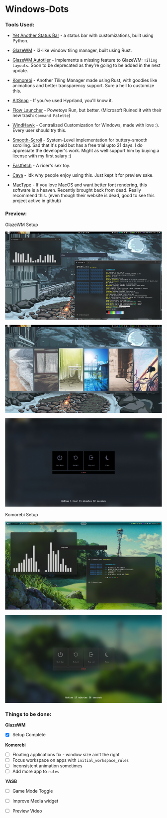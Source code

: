 # Windows-Dots
### Tools Used:
- [Yet Another Status Bar](https://github.com/amnweb/yasb) - a status bar with customizations, built using Python.
  
- [GlazeWM](https://github.com/glzr-io/glazewm) - i3-like window tiling manager, built using Rust.

- [GlazeWM Autotiler](https://github.com/orbi-tal/glaze-autotiler) - Implements a missing feature to GlazeWM: `Tiling Layouts`. Soon to be deprecated as they're going to be added in the next update.
  
- [Komorebi](https://github.com/LGUG2Z/komorebi) - Another Tiling Manager made using Rust, with goodies like animations and better transparency support. Sure a hell to customize this.

- [AltSnap](https://github.com/RamonUnch/AltSnap) - If you've used Hyprland, you'll know it.
  
- [Flow Launcher](https://github.com/Flow-Launcher/Flow.Launcher) - Powetoys Run, but better. (Microsoft Ruined it with their new trash: `Command Palette`)
  
- [WindHawk](https://github.com/ramensoftware/windhawk) - Centralized Customization for Windows, made with love :). Every user should try this.
  
- [Smooth-Scroll](https://www.smoothscroll.net/win/) - System-Level implementation for buttery-smooth scrolling. Sad that it's paid but has a free trial upto 21 days. I do appreciate the developer's work. Might as well support him by buying a license with my first salary :)

- [Fastfetch](https://github.com/fastfetch-cli/fastfetch) - A ricer's sex toy.

- [Cava](https://github.com/karlstav/cava) - Idk why people enjoy using this. Just kept it for preview sake.

- [MacType](https://github.com/snowie2000/mactype) - If you love MacOS and want better font rendering, this software is a heaven. Recently brought back from dead. Really recommend this. (even though their website is dead, good to see this project active in github)

### Preview:
GlazeWM Setup

![PIC 1](https://github.com/Louis047/Windows-Dots/blob/main/Images/Screenshot%202025-04-22%20230937.png)

![PIC 2](https://github.com/Louis047/Windows-Dots/blob/main/Images/Screenshot%202025-04-22%20233629.png)

![PIC 3](https://github.com/Louis047/Windows-Dots/blob/main/Images/Screenshot%202025-04-22%20233642.png)

Komorebi Setup

![PIC 4](https://github.com/Louis047/Windows-Dots/blob/main/Images/Screenshot%202025-04-26%20222210.png)

![PIC 5](https://github.com/Louis047/Windows-Dots/blob/main/Images/Screenshot%202025-04-26%20222339.png)


### Things to be done:
**GlazeWM**
- [x] Setup Complete

**Komorebi**
- [ ] Floating applications fix - window size ain't the right
- [ ] Focus workspace on apps with `initial_workspace_rules`
- [ ] Inconsistent animation sometimes
- [ ] Add more app to `rules`

**YASB**
- [ ] Game Mode Toggle
- [ ] Improve Media widget
- [ ] Preview Video





